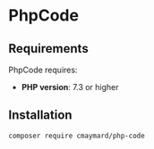 # PhpCode

## Requirements

PhpCode requires:
* **PHP version**: 7.3 or higher

## Installation

```
composer require cmaymard/php-code
```

